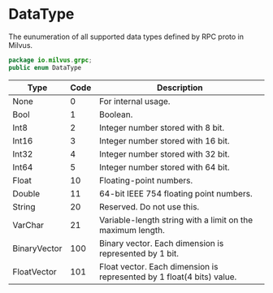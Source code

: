 # DataType

The eunumeration of all supported data types defined by RPC proto in Milvus.

```Java
package io.milvus.grpc;
public enum DataType
```

| **Type**     | **Code** | **Description**                                              |
| ------------ | -------- | ------------------------------------------------------------ |
| None         | 0        | For internal usage.                                          |
| Bool         | 1        | Boolean.                                                     |
| Int8         | 2        | Integer number stored with 8 bit.                            |
| Int16        | 3        | Integer number stored with 16 bit.                           |
| Int32        | 4        | Integer number stored with 32 bit.                           |
| Int64        | 5        | Integer number stored with 64 bit.                           |
| Float        | 10       | Floating-point numbers.                                      |
| Double       | 11       | 64-bit IEEE 754 floating point numbers.                      |
| String       | 20       | Reserved. Do not use this.                                   |
| VarChar      | 21       | Variable-length string with a limit on the maximum length.   |
| BinaryVector | 100      | Binary vector. Each dimension is represented by 1 bit.       |
| FloatVector  | 101      | Float vector. Each dimension is represented by 1 float(4 bits) value. |

